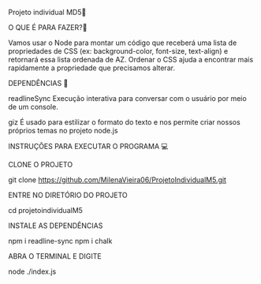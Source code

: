 Projeto individual MD5💾





O QUE É PARA FAZER?🔧






Vamos usar o Node para montar um código que receberá uma lista de propriedades de CSS (ex: background-color, font-size, text-align) e retornará essa lista ordenada de AZ. Ordenar o CSS ajuda a encontrar mais rapidamente a propriedade que precisamos alterar.




DEPENDÊNCIAS 🛒






readlineSync Execução interativa para conversar com o usuário por meio de um console.

giz É usado para estilizar o formato do texto e nos permite criar nossos próprios temas no projeto node.js







INSTRUÇÕES PARA EXECUTAR O PROGRAMA 💻

CLONE O PROJETO




git clone https://github.com/MilenaVieira06/ProjetoIndividualM5.git






ENTRE NO DIRETÓRIO DO PROJETO





cd projetoindividualM5






INSTALE AS DEPENDÊNCIAS





npm i readline-sync
npm i chalk







ABRA O TERMINAL E DIGITE





node ./index.js
